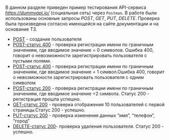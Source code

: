 В данном разделе приведен пример тестирования API-сервиса *https://dummyapi.io/*  (социальная сеть) через `Postman`. В работе были использованы основные запросы *POST*, *GET*, *PUT*, *DELETE*. Проверка была произведена согласно имеющейся на сайте документации и на основание ТЗ. 

+ [POST](https://mega.nz/file/9uAEDAbY#fB_hxjbSBbekeZeu5RjBBwPi0Se8EiXTezFlM3KNCYg) - создание пользователя 
+ [POST-статус 400](https://mega.nz/file/Jjp2zbqC#ANYel9DMyy9XPLuouHnVJgJlYQeBeKyC2FJ9PMtn5dQrEelrDqUjeMhnfQ) - проверка регистрации имени по граничным значениям, где вводимое значение = 0 символов. Ошибка 400, говорит о невозможности зарегистрировать пользователя с пустыми полями.
+ [POST-статус 400](https://mega.nz/file/VzgynCKJ#HM--sXMH-MNItSd40MG9JliCJft8rEelrDqUjeMhnfQ) - проверка регистрации имени по граничным значениям, где вводимое значение = 1 символ.Ошибка 400, говорит о невозможности зарегистрировать пользователя с одним символом
+ [POST-статус 200](https://mega.nz/file/83QiURia#h1yXI-qjQWPkhun8LqmXXJP6GLsMK1qUvXAhIlF-5IA) - проверка регистрации имени по граничным значениям, где вводимое значение =2 символа. Статус 200 - регистрация прошла успешно.
+ [GET-cтатус 200](https://mega.nz/file/tz5AWZoI#7Nj1wCzIW8iWB4wpiJuqtWZxVweXSQJXgHz8219yTSI) - проверка отображения 10 пользователей с первой страницы.Статус 200 - успешно. 
+ [PUT-статус 200](https://mega.nz/file/piQTzRTb#9EeluZASQNoJoInxQ83O418h5acdJDa6TclLur7tRE8) - проверка изменения данных “имя”, “телефон”, “город”
+ [DELETE-статус 200](https://mega.nz/file/VrJHwILb#NqlfWIuKUpl3eHNxgvm6jVNoB6Ged76InLXNLDlghc8)- проверка удаления пользователя. Статус 200 - успешно.
